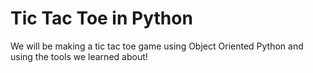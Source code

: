 # Tic Tac Toe in Python
We will be making a tic tac toe game using Object Oriented Python and using the tools we learned about!